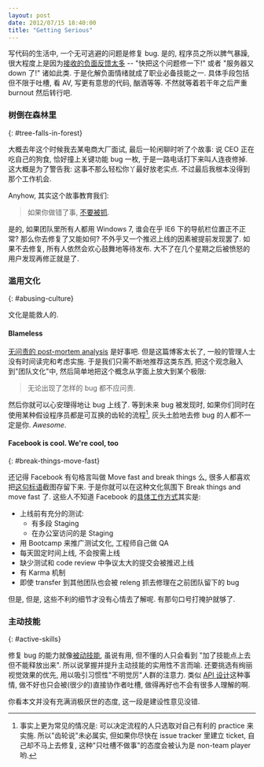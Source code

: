 ```yaml
---
layout: post
date: 2012/07/15 18:40:00
title: "Getting Serious"
---
```


写代码的生活中,
一个无可逃避的问题是修复 bug.
是的, 程序员之所以脾气暴躁,
很大程度上是因为[接收的负面反馈太多][why grumpy] --
"快把这个问题修一下!" 或者
"服务器又 down 了!"
诸如此类.
于是化解负面情绪就成了职业必备技能之一.
具体手段包括但不限于吐槽, 看 AV, 写更有意思的代码, 酗酒等等.
不然就等着若干年之后严重 burnout 然后转行吧.

### 树倒在森林里
{: #tree-falls-in-forest}

大概去年这个时候我去某电商大厂面试,
最后一轮闲聊时听了个故事:
说 CEO 正在吃自己的狗食,
恰好撞上关键功能 bug 一枚,
于是一路电话打下来叫人连夜修掉.
这大概是为了警告我:
这事不那么轻松你丫最好放老实点.
不过最后我根本没得到那个工作机会.

Anyhow, 其实这个故事教育我们:

> 如果你做错了事, [不要被抓][SP S14E01].

是的, 如果团队里所有人都用 Windows 7,
谁会在乎 IE6 下的导航栏位置正不正常?
那么你去修复了又能如何?
不外乎又一个推迟上线的因素被提前发现罢了.
如果不去修复,
所有人依然会欢心鼓舞地等待发布.
大不了在几个星期之后被愤怒的用户发现再修正就是了.

### 滥用文化
{: #abusing-culture}

文化是能救人的.

#### Blameless

[无问责的 post-mortem analysis][esty blameless] 是好事吧.
但是这篇博客太长了,
一般的管理人士没有时间读完和考虑实施.
于是我们只需不断地推荐这类东西,
把这个观念融入到"团队文化"中,
然后简单地把这个概念从字面上放大到某个极限:

> 无论出现了怎样的 bug 都不应问责.

然后你就可以心安理得地让 bug 上线了.
等到未来 bug 被发现时,
如果你们同时在使用某种假设程序员都是可互换的齿轮的流程[^scrum],
灰头土脸地去修 bug 的人都不一定是你.
*Awesome*.

#### Facebook is cool. We're cool, too
{: #break-things-move-fast}

还记得 Facebook 有句格言叫做 Move fast and break things 么,
很多人都喜欢把[这句标语][facebook moto]截图存留下来.
于是你就可以在这种文化氛围下 Break things and move fast 了.
这些人不知道 Facebook 的[具体工作方式][Facebook push]其实是:

* 上线前有充分的测试:
  - 有多段 Staging
  - 在办公室访问的是 Staging
* 用 Bootcamp 来推广测试文化, 工程师自己做 QA
* 每天固定时间上线, 不会按需上线
* 缺少测试和 code review 中争议太大的提交会被推迟上线
* 有 Karma 机制
* 即使 transfer 到其他团队也会被 releng 抓去修理在之前团队留下的 bug

但是, 但是, 这些不利的细节才没有心情去了解呢.
有那句口号打掩护就够了.

### 主动技能
{: #active-skills}

修复 bug 的能力就像[被动技能][cold mastery],
虽说有用,
但不懂的人只会看到
"加了技能点上去但不能释放出来".
所以说掌握并提升主动技能的实用性不言而喻.
还要挑选有绚丽视觉效果的优先,
用以吸引习惯性"不明觉厉"人群的注意力.
类似 [API 设计][api design]这种事情,
做不好也只会被(很少的)直接协作者吐槽,
做得再好也不会有很多人理解的啊.

你看本文并没有充满消极厌世的态度,
这一段是建设性意见没错.

[why grumpy]: http://www.nczonline.net/blog/2012/06/12/the-care-and-feeding-of-software-engineers-or-why-engineers-are-grumpy/
[SP S14E01]: http://v.pptv.com/show/1fe3NZ0Dc7EUkl4.html
[esty blameless]: http://codeascraft.etsy.com/2012/05/22/blameless-postmortems/
[Facebook push]: http://www.facebook.com/notes/facebook-engineering/release-engineering-and-push-karma-chuck-rossi/10150660826788920
[cold mastery]: http://classic.battle.net/diablo2exp/skills/sorceress-cold.shtml#coldmastery
[api design]: http://www.youtube.com/watch?v=aAb7hSCtvGw
[facebook moto]: http://media.tumblr.com/tumblr_lrlw2wXKHY1qzr07n.jpg

[^scrum]: 事实上更为常见的情况是: 可以决定流程的人只选取对自己有利的 practice 来实施. 所以"齿轮说"未必属实, 但如果你尽快在 issue tracker 里建立 ticket, 自己却不马上去修复, 这种"只吐槽不做事"的态度会被认为是 non-team player 哟.

